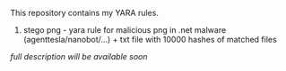 This repository contains my YARA rules.

1. stego png - yara rule for malicious png in .net malware (agenttesla/nanobot/...) + txt file with 10000 hashes of matched files

*full description will be available soon*